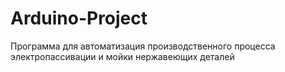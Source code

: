 # Arduino-Project
Программа для автоматизация производственного процесса электропассивации и мойки нержавеющих деталей
